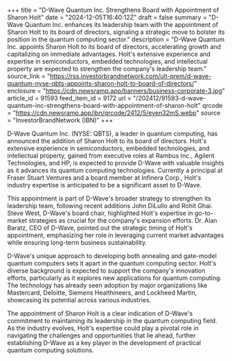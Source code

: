 +++
title = "D-Wave Quantum Inc. Strengthens Board with Appointment of Sharon Holt"
date = "2024-12-05T16:40:12Z"
draft = false
summary = "D-Wave Quantum Inc. enhances its leadership team with the appointment of Sharon Holt to its board of directors, signaling a strategic move to bolster its position in the quantum computing sector."
description = "D-Wave Quantum Inc. appoints Sharon Holt to its board of directors, accelerating growth and capitalizing on immediate advantages. Holt's extensive experience and expertise in semiconductors, embedded technologies, and intellectual property are expected to strengthen the company's leadership team."
source_link = "https://rss.investorbrandnetwork.com/ult-prem/d-wave-quantum-nyse-qbts-appoints-sharon-holt-to-board-of-directors/"
enclosure = "https://cdn.newsramp.app/banners/business-corporate-3.jpg"
article_id = 91593
feed_item_id = 9172
url = "/202412/91593-d-wave-quantum-inc-strengthens-board-with-appointment-of-sharon-holt"
qrcode = "https://cdn.newsramp.app/ibn/qrcode/2412/5/even32mS.webp"
source = "InvestorBrandNetwork (IBN)"
+++

<p>D-Wave Quantum Inc. (NYSE: QBTS), a leader in quantum computing, has announced the addition of Sharon Holt to its board of directors. Holt's extensive experience in semiconductors, embedded technologies, and intellectual property, gained from executive roles at Rambus Inc., Agilent Technologies, and HP, is expected to provide D-Wave with valuable insights as it advances its quantum computing technologies. Currently a principal at Fraser Stuart Ventures and a board member at Infinera Corp., Holt's industry expertise is anticipated to be a significant asset to D-Wave.</p><p>This appointment is part of D-Wave's broader strategy to strengthen its leadership team, following recent additions John DiLullo and Rohit Ghai. Steve West, D-Wave's board chair, highlighted Holt's expertise in go-to-market strategies as crucial for the company's expansion efforts. Dr. Alan Baratz, CEO of D-Wave, pointed out the strategic timing of Holt's appointment, emphasizing her role in leveraging current market advantages while ensuring long-term business sustainability.</p><p>D-Wave's unique approach to developing both annealing and gate-model quantum computers sets it apart in the quantum computing sector. Holt's diverse background is expected to support the company's innovation efforts, particularly as it explores new applications for quantum computing. The technology has already seen adoption by major organizations like Mastercard, Deloitte, Siemens Healthineers, and Lockheed Martin, showcasing its potential across various industries.</p><p>The appointment of Sharon Holt is a clear indication of D-Wave's commitment to maintaining its leadership in the quantum computing field. As the industry evolves, Holt's expertise could play a pivotal role in navigating the challenges and opportunities that lie ahead, further establishing D-Wave as a key player in the development of practical quantum computing solutions.</p>